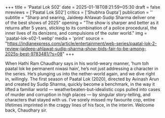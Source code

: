 +++
title = 'Paatal Lok S02'
date = 2025-01-18T08:21:59+05:30
draft = false
mreviews = ['Paatal Lok S02']
critics = ['Shubhra Gupta']
publication = ''
subtitle = "Sharp and searing, Jaideep Ahlawat-Sudip Sharma deliver one of the best shows of 2025"
opening = "The show is sharper and better as it returns after 5 years, sticking to its combination of a police procedural, the inner lives of its denizens, and compulsions of the outer world."
img = 'paatal-lok-s02-1.webp'
media = 'print'
source = "https://indianexpress.com/article/entertainment/web-series/paatal-lok-2-review-jaideep-ahlawat-sudip-sharma-show-bids-fair-to-be-among-2025s-best-9783481/?s=08"
+++

When Hathi Ram Chaudhary says in his world-weary manner, ‘hum toh paatal lok ke permanent niwasi hain’, he’s not just addressing a character in the series. He’s plunging us into the nether-world again, and we dive right in, willingly. The first season of Paatal Lok (2020), directed by Avinash Arun and created by Sudip Sharma, quickly become a benchmark, in the way it lifted a familiar world — weatherbeaten-but-idealistic cops pulled into cases of murder and corruption in high places — by singular story-telling, and characters that stayed with us. I’ve sorely missed my favourite cop, entire lifetimes imprinted in the craggy lines of his face, in the interim. Welcome back, Chaudhary sir.
